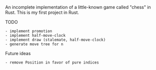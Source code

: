 An incomplete implementation of a little-known game called "chess" in Rust.
This is my first project in Rust.

TODO

    - implement promotion
    - implement half-move-clock
    - implement draw (stalemate, half-move-clock)
    - generate move tree for n

Future ideas

    - remove Position in favor of pure indices
